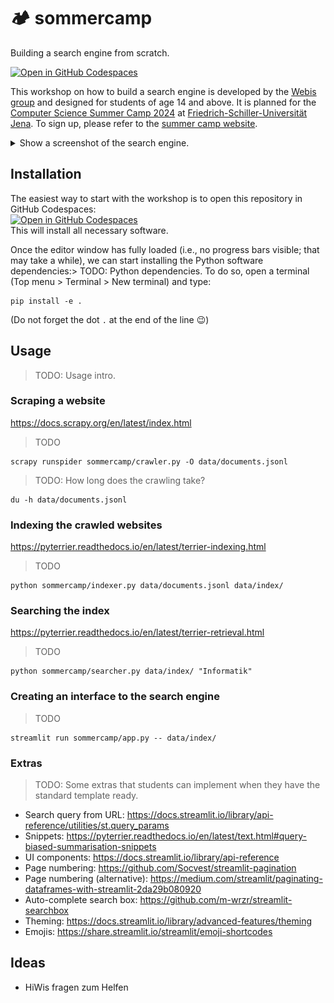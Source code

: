 # 🏕️ sommercamp

Building a search engine from scratch.

[![Open in GitHub Codespaces](https://github.com/codespaces/badge.svg)](https://codespaces.new/heinrichreimer/sommercamp?quickstart=1)

This workshop on how to build a search engine is developed by the [Webis group](https://webis.de/) and designed for students of age 14 and above.
It is planned for the [Computer Science Summer Camp 2024](https://www.sommercamp.uni-jena.de/2024) at [Friedrich-Schiller-Universität Jena](https://uni-jena.de/). To sign up, please refer to the [summer camp website](https://sommercamp.uni-jena.de/).

<details>
<summary>Show a screenshot of the search engine.</summary>

![Screenshot of the search engine](documentation/screenshot.png)

</details>

## Installation

The easiest way to start with the workshop is to open this repository in GitHub Codespaces: \
[![Open in GitHub Codespaces](https://github.com/codespaces/badge.svg)](https://codespaces.new/heinrichreimer/sommercamp?quickstart=1) \
This will install all necessary software.

Once the editor window has fully loaded (i.e., no progress bars visible; that may take a while), we can start installing the Python software dependencies:> TODO: Python dependencies. To do so, open a terminal (Top menu > Terminal > New terminal) and type:

```shell
pip install -e .
```
(Do not forget the dot `.` at the end of the line 😉)

## Usage

> TODO: Usage intro.

### Scraping a website

https://docs.scrapy.org/en/latest/index.html

> TODO

```shell
scrapy runspider sommercamp/crawler.py -O data/documents.jsonl
```

> TODO: How long does the crawling take?

```shell
du -h data/documents.jsonl
```

### Indexing the crawled websites

https://pyterrier.readthedocs.io/en/latest/terrier-indexing.html

> TODO

```shell
python sommercamp/indexer.py data/documents.jsonl data/index/
```

### Searching the index

https://pyterrier.readthedocs.io/en/latest/terrier-retrieval.html

> TODO

```shell
python sommercamp/searcher.py data/index/ "Informatik"
```

### Creating an interface to the search engine

> TODO

```shell
streamlit run sommercamp/app.py -- data/index/
```

### Extras

> TODO: Some extras that students can implement when they have the standard template ready.

- Search query from URL: https://docs.streamlit.io/library/api-reference/utilities/st.query_params
- Snippets: https://pyterrier.readthedocs.io/en/latest/text.html#query-biased-summarisation-snippets
- UI components: https://docs.streamlit.io/library/api-reference
- Page numbering: https://github.com/Socvest/streamlit-pagination
- Page numbering (alternative): https://medium.com/streamlit/paginating-dataframes-with-streamlit-2da29b080920
- Auto-complete search box: https://github.com/m-wrzr/streamlit-searchbox
- Theming: https://docs.streamlit.io/library/advanced-features/theming
- Emojis: https://share.streamlit.io/streamlit/emoji-shortcodes

## Ideas
- HiWis fragen zum Helfen
